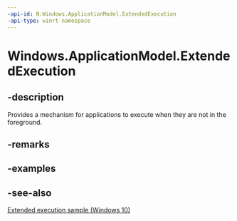 ```yaml
---
-api-id: N:Windows.ApplicationModel.ExtendedExecution
-api-type: winrt namespace
---
```


# Windows.ApplicationModel.ExtendedExecution

## -description

Provides a mechanism for applications to execute when they are not in the foreground.

## -remarks

## -examples

## -see-also

[Extended execution sample (Windows 10)](http://go.microsoft.com/fwlink/?LinkId=723509)